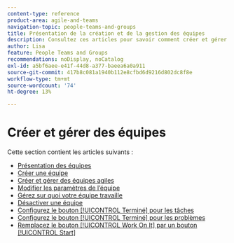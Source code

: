 ```yaml
---
content-type: reference
product-area: agile-and-teams
navigation-topic: people-teams-and-groups
title: Présentation de la création et de la gestion des équipes
description: Consultez ces articles pour savoir comment créer et gérer des équipes dans Adobe Workfront.
author: Lisa
feature: People Teams and Groups
recommendations: noDisplay, noCatalog
exl-id: a5bf6aee-e41f-44d8-a377-baeea6a0a911
source-git-commit: 417b8c081a1940b112e8cfbd6d9216d802dc8f8e
workflow-type: tm+mt
source-wordcount: '74'
ht-degree: 13%

---
```


# Créer et gérer des équipes

Cette section contient les articles suivants :

* [Présentation des équipes](../../people-teams-and-groups/create-and-manage-teams/teams-overview.md)
* [Créer une équipe](../../people-teams-and-groups/create-and-manage-teams/create-a-team.md)
* [Créer et gérer des équipes agiles](../../people-teams-and-groups/create-and-manage-teams/create-and-manage-agile-teams.md)
* [Modifier les paramètres de l’équipe](../../people-teams-and-groups/create-and-manage-teams/edit-team-settings.md)
* [Gérez sur quoi votre équipe travaille ](../../people-teams-and-groups/create-and-manage-teams/manage-what-your-team-is-working-on.md)
* [Désactiver une équipe](../../people-teams-and-groups/create-and-manage-teams/deactivate-a-team.md)
* [Configurez le bouton [!UICONTROL Terminé] pour les tâches](../../people-teams-and-groups/create-and-manage-teams/configure-the-done-button-for-tasks.md)
* [Configurez le bouton [!UICONTROL Terminé] pour les problèmes](../../people-teams-and-groups/create-and-manage-teams/configure-the-done-button-for-issues.md)
* [Remplacez le bouton [!UICONTROL Work On It] par un bouton [!UICONTROL Start]](../../people-teams-and-groups/create-and-manage-teams/work-on-it-button-to-start-button.md)
